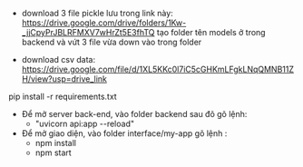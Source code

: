 - download 3 file pickle lưu trong link này: https://drive.google.com/drive/folders/1Kw-_jjCpyPrJBLRFMXV7wHrZt5E3fhTQ
tạo folder tên models ở trong backend và vứt 3 file vừa down vào trong folder

- download csv data: https://drive.google.com/file/d/1XL5KKc0l7iC5cGHKmLFgkLNqQMNB11ZH/view?usp=drive_link

pip install -r requirements.txt

+ Để mở server back-end, vào folder backend sau đõ gõ lệnh:
  - "uvicorn api:app --reload"
+ Để mở giao diện, vào folder interface/my-app gõ lệnh :
  - npm install
  - npm start
    
